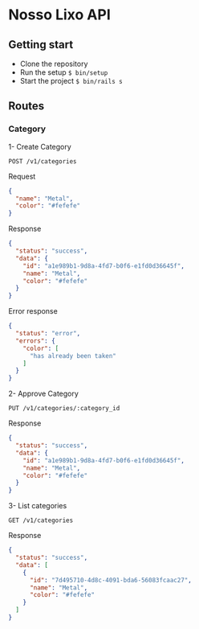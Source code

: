 # Nosso Lixo API

## Getting start

- Clone the repository
- Run the setup `$ bin/setup`
- Start the project `$ bin/rails s`

## Routes

### Category

1- Create Category

`POST /v1/categories`

Request

```json
{
  "name": "Metal",
  "color": "#fefefe"
}
```

Response

```json
{
  "status": "success",
  "data": {
    "id": "a1e989b1-9d8a-4fd7-b0f6-e1fd0d36645f",
    "name": "Metal",
    "color": "#fefefe"
  }
}
```

Error response

```json
{
  "status": "error",
  "errors": {
    "color": [
      "has already been taken"
    ]
  }
}
```

2- Approve Category

`PUT /v1/categories/:category_id`

Response

```json
{
  "status": "success",
  "data": {
    "id": "a1e989b1-9d8a-4fd7-b0f6-e1fd0d36645f",
    "name": "Metal",
    "color": "#fefefe"
  }
}
```

3- List categories

`GET /v1/categories`

Response

```json
{
  "status": "success",
  "data": [
    {
      "id": "7d495710-4d8c-4091-bda6-56083fcaac27",
      "name": "Metal",
      "color": "#fefefe"
    }
  ]
}
```
